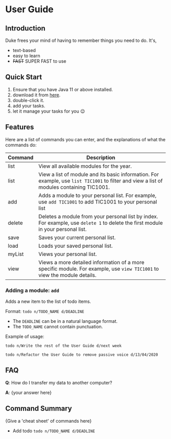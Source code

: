 # User Guide

## Introduction

Duke frees your mind of having to remember things you need to do. It's,

- text-based
- easy to learn
- ~~FAST~~ SUPER FAST to use


## Quick Start


1. Ensure that you have Java 11 or above installed.
2. download it from [here](https://github.com/IcyNoPeople/ip).
3. double-click it.
4. add your tasks.
5. let it manage your tasks for you 😉

## Features 

Here are a list of commands you can enter, and the explanations of what the commands do:

| Command               | Description                                                                                                                               |
|-----------------------|-------------------------------------------------------------------------------------------------------------------------------------------|
| list                  | View all available modules for the year.                                                                                                  |
| list <ModuleCode>     | View a list of module and its basic information. For example, use `list TIC1001` to filter and view a list of modules containing TIC1001. |
| add <ModuleCode>      | Adds a module to your personal list. For example, use `add TIC1001` to add TIC1001 to your personal list                                  |
| delete <Index>        | Deletes a module from your personal list by index. For example, use `delete 1` to delete the first module in your personal list.          |
| save                  | Saves your current personal list.                                                                                                         |
| load                  | Loads your saved personal list.                                                                                                           |
| myList                | Views your personal list.                                                                                                                 |
| view <ModuleCode>     | Views a more detailed information of a more specific module. For example, use `view TIC1001` to view the module details.                  |

### Adding a module: `add`
Adds a new item to the list of todo items.

Format: `todo n/TODO_NAME d/DEADLINE`

* The `DEADLINE` can be in a natural language format.
* The `TODO_NAME` cannot contain punctuation.  

Example of usage: 

`todo n/Write the rest of the User Guide d/next week`

`todo n/Refactor the User Guide to remove passive voice d/13/04/2020`

## FAQ

**Q**: How do I transfer my data to another computer? 

**A**: {your answer here}

## Command Summary

{Give a 'cheat sheet' of commands here}

* Add todo `todo n/TODO_NAME d/DEADLINE`
